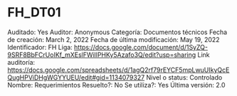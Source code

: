 # FH_DT01

Auditado: Yes
Auditor: Anonymous
Categoría: Documentos técnicos
Fecha de creación: March 2, 2022
Fecha de última modificación: May 19, 2022
Identificador: FH
Liga: https://docs.google.com/document/d/1SyZQ-9SRF8BbFCrUoIKf_mXEslFWillPHKy5Azafo3Q/edit?usp=sharing
Link auditoría: https://docs.google.com/spreadsheets/d/1agQ2rf79rEYCF5mpLwuUIkyQcEQugHPViDHgWGYYUEU/edit#gid=1134079327
Nivel o status: Controlado
Nombre: Requerimientos
Resuelto?: No
Se utiliza?: Yes
Última versión: 2.0